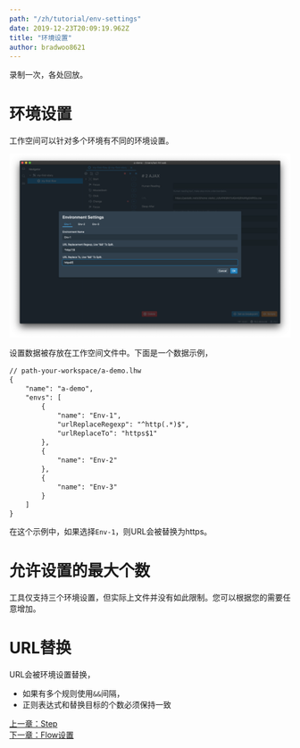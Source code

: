 ```yaml
---
path: "/zh/tutorial/env-settings"
date: 2019-12-23T20:09:19.962Z
title: "环境设置"
author: bradwoo8621
---
```


<p class="sub-title">录制一次，各处回放。</p>

# 环境设置
工作空间可以针对多个环境有不同的环境设置。

![Settings](./settings.png)

设置数据被存放在工作空间文件中。下面是一个数据示例，

```json{numberLines: 1}
// path-your-workspace/a-demo.lhw
{
	"name": "a-demo",
	"envs": [
		{
			"name": "Env-1",
			"urlReplaceRegexp": "^http(.*)$",
			"urlReplaceTo": "https$1"
		},
		{
			"name": "Env-2"
		},
		{
			"name": "Env-3"
		}
	]
}
```

在这个示例中，如果选择`Env-1`，则URL会被替换为https。

# 允许设置的最大个数
工具仅支持三个环境设置，但实际上文件并没有如此限制。您可以根据您的需要任意增加。

# URL替换
URL会被环境设置替换，

- 如果有多个规则使用`&&`间隔，
- 正则表达式和替换目标的个数必须保持一致

<div class="doc-page-links">
	<div>
		<a href="/zh/tutorial/step/">上一章：Step</a>
	</div>
	<div>
		<a href="/zh/tutorial/flow-settings/">下一章：Flow设置</a>
	</div>
</div>